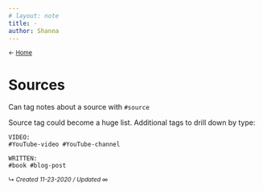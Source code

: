 ```yaml
---
# layout: note
title: -
author: Shanna
---
```


<small>← [Home](home-note.md)</small>

# Sources
Can tag notes about a source with `#source`

Source tag could become a huge list. Additional tags to drill down by type:
```
VIDEO:
#YouTube-video #YouTube-channel 

WRITTEN:
#book #blog-post
```



<small>↳ <i>Created 11-23-2020 / Updated ∞ </i></small>






